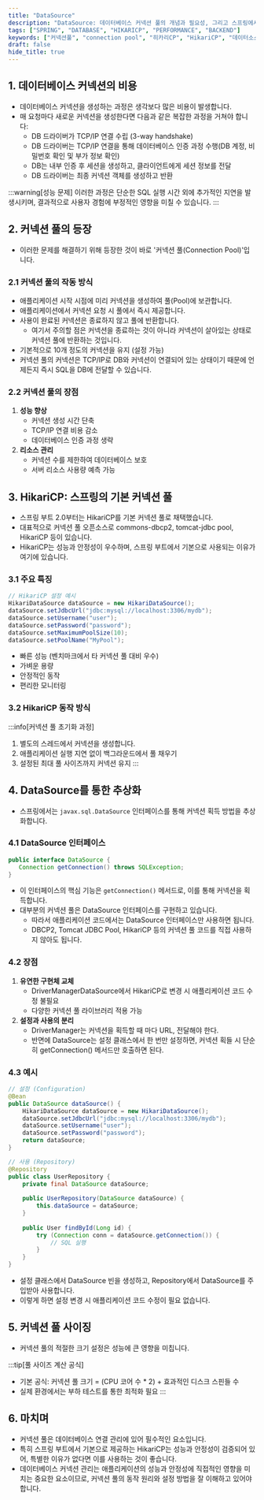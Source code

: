 ```yaml
---
title: "DataSource"
description: "DataSource: 데이터베이스 커넥션 풀의 개념과 필요성, 그리고 스프링에서 기본으로 사용되는 HikariCP의 특징과 장점을 알아봅니다. DataSource 추상화를 통한 유연한 데이터베이스 연결 관리 방법을 설명합니다."
tags: ["SPRING", "DATABASE", "HIKARICP", "PERFORMANCE", "BACKEND"]
keywords: ["커넥션풀", "connection pool", "히카리CP", "HikariCP", "데이터소스", "DataSource", "스프링부트", "Spring Boot", "JDBC", "데이터베이스", "성능최적화", "DB커넥션", "DB연결"]
draft: false
hide_title: true
---
```


## 1. 데이터베이스 커넥션의 비용
- 데이터베이스 커넥션을 생성하는 과정은 생각보다 많은 비용이 발생합니다. 
- 매 요청마다 새로운 커넥션을 생성한다면 다음과 같은 복잡한 과정을 거쳐야 합니다:
   - DB 드라이버가 TCP/IP 연결 수립 (3-way handshake)
   - DB 드라이버는 TCP/IP 연결을 통해 데이터베이스 인증 과정 수행(DB 계정, 비밀번호 확인 및 부가 정보 확인)
   - DB는 내부 인증 후 세션을 생성하고, 클라이언트에게 세션 정보를 전달
   - DB 드라이버는 최종 커넥션 객체를 생성하고 반환

:::warning[성능 문제]
이러한 과정은 단순한 SQL 실행 시간 외에 추가적인 지연을 발생시키며, 결과적으로 사용자 경험에 부정적인 영향을 미칠 수 있습니다.
:::

## 2. 커넥션 풀의 등장
- 이러한 문제를 해결하기 위해 등장한 것이 바로 '커넥션 풀(Connection Pool)'입니다.

### 2.1 커넥션 풀의 작동 방식
- 애플리케이션 시작 시점에 미리 커넥션을 생성하여 풀(Pool)에 보관합니다.
- 애플리케이션에서 커넥션 요청 시 풀에서 즉시 제공합니다.
- 사용이 완료된 커넥션은 종료하지 않고 풀에 반환합니다.
  - 여기서 주의할 점은 커넥션을 종료하는 것이 아니라 커넥션이 살아있는 상태로 커넥션 풀에 반환하는 것입니다.
- 기본적으로 10개 정도의 커넥션을 유지 (설정 가능)
- 커넥션 풀의 커넥션은 TCP/IP로 DB와 커넥션이 연결되어 있는 상태이기 때문에 언제든지 즉시 SQL을 DB에 전달할 수 있습니다.

### 2.2 커넥션 풀의 장점
1. **성능 향상**
    - 커넥션 생성 시간 단축
    - TCP/IP 연결 비용 감소
    - 데이터베이스 인증 과정 생략
2. **리소스 관리**
    - 커넥션 수를 제한하여 데이터베이스 보호
    - 서버 리소스 사용량 예측 가능

## 3. HikariCP: 스프링의 기본 커넥션 풀
- 스프링 부트 2.0부터는 HikariCP를 기본 커넥션 풀로 채택했습니다.
- 대표적으로 커넥션 풀 오픈소스로 commons-dbcp2, tomcat-jdbc pool, HikariCP 등이 있습니다.
- HikariCP는 성능과 안정성이 우수하며, 스프링 부트에서 기본으로 사용되는 이유가 여기에 있습니다.

### 3.1 주요 특징
```java
// HikariCP 설정 예시
HikariDataSource dataSource = new HikariDataSource();
dataSource.setJdbcUrl("jdbc:mysql://localhost:3306/mydb");
dataSource.setUsername("user");
dataSource.setPassword("password");
dataSource.setMaximumPoolSize(10);
dataSource.setPoolName("MyPool");
```
- 빠른 성능 (벤치마크에서 타 커넥션 풀 대비 우수)
- 가벼운 용량
- 안정적인 동작
- 편리한 모니터링

### 3.2 HikariCP 동작 방식
:::info[커넥션 풀 초기화 과정]
1. 별도의 스레드에서 커넥션을 생성합니다.
2. 애플리케이션 실행 지연 없이 백그라운드에서 풀 채우기
3. 설정된 최대 풀 사이즈까지 커넥션 유지
:::

## 4. DataSource를 통한 추상화
- 스프링에서는 `javax.sql.DataSource` 인터페이스를 통해 커넥션 획득 방법을 추상화합니다.

### 4.1 DataSource 인터페이스
```java
public interface DataSource {
   Connection getConnection() throws SQLException;
}
```
- 이 인터페이스의 핵심 기능은 `getConnection()` 메서드로, 이를 통해 커넥션을 획득합니다.
- 대부분의 커넥션 풀은 DataSource 인터페이스를 구현하고 있습니다.
  - 따라서 애플리케이션 코드에서는 DataSource 인터페이스만 사용하면 됩니다.
  - DBCP2, Tomcat JDBC Pool, HikariCP 등의 커넥션 풀 코드를 직접 사용하지 않아도 됩니다.

### 4.2 장점
1. **유연한 구현체 교체**
    - DriverManagerDataSource에서 HikariCP로 변경 시 애플리케이션 코드 수정 불필요
    - 다양한 커넥션 풀 라이브러리 적용 가능
2. **설정과 사용의 분리**
   - DriverManager는 커넥션을 획득할 때 마다 URL, 전달해야 한다. 
   - 반면에 DataSource는 설정 클래스에서 한 번만 설정하면, 커넥션 획들 시 단순히 getConnection() 메서드만 호출하면 된다.

### 4.3 예시
```java
// 설정 (Configuration)
@Bean
public DataSource dataSource() {
    HikariDataSource dataSource = new HikariDataSource();
    dataSource.setJdbcUrl("jdbc:mysql://localhost:3306/mydb");
    dataSource.setUsername("user");
    dataSource.setPassword("password");
    return dataSource;
}

// 사용 (Repository)
@Repository
public class UserRepository {
    private final DataSource dataSource;
    
    public UserRepository(DataSource dataSource) {
        this.dataSource = dataSource;
    }
    
    public User findById(Long id) {
        try (Connection conn = dataSource.getConnection()) {
            // SQL 실행
        }
    }
}
```
- 설정 클래스에서 DataSource 빈을 생성하고, Repository에서 DataSource를 주입받아 사용합니다.
- 이렇게 하면 설정 변경 시 애플리케이션 코드 수정이 필요 없습니다.

## 5. 커넥션 풀 사이징
- 커넥션 풀의 적절한 크기 설정은 성능에 큰 영향을 미칩니다.

:::tip[풀 사이즈 계산 공식]
- 기본 공식: 커넥션 풀 크기 = (CPU 코어 수 * 2) + 효과적인 디스크 스핀들 수
- 실제 환경에서는 부하 테스트를 통한 최적화 필요
:::

## 6. 마치며
- 커넥션 풀은 데이터베이스 연결 관리에 있어 필수적인 요소입니다. 
- 특히 스프링 부트에서 기본으로 제공하는 HikariCP는 성능과 안정성이 검증되어 있어, 특별한 이유가 없다면 이를 사용하는 것이 좋습니다.
- 데이터베이스 커넥션 관리는 애플리케이션의 성능과 안정성에 직접적인 영향을 미치는 중요한 요소이므로, 커넥션 풀의 동작 원리와 설정 방법을 잘 이해하고 있어야 합니다.